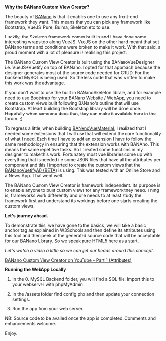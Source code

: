 **Why the BANano Custom View Creator?**

The beauty of [BANano](https://www.b4x.com/android/forum/threads/banano-website-app-pwa-library-with-abstract-designer-support.99740/#content) is that it enables one to use any front-end framework they want. This means that you can pick any framework like Bootstrap, VueJS, Pure, Bulma, Skeleton etc to use.

Luckily, the Skeleton framework comes built in and I have done some interesting wraps too along VueJS. VueJS on the other hand meant that set BANano terms and conditions were broken to make it work. With that said, a proud moment with a lot of pleasure is realising this project.

The BANano Custom View Creator is built using the BANanoVueDesigner i.e. VueJS+Vuetify on top of BANano. I opted for that approach because the designer generates most of the source code needed for CRUD. For the backend MySQL is being used. So the less code that was written to make this work was the advantage.

If you don't want to use the built in BANanoSkeleton library, and for example need to use Bootstrap for your BANano Website / WebApp, you need to create custom views built following BANano's outline that will use Bootstrap. At least building the Bootstrap library will be done once. Hopefully when someone does that, they can make it available here in the forum. ;)

To regress a little, when building [BANAnoVueMaterial](https://github.com/Mashiane/BANanoVuetify), I realized that I needed some extensions that I will use that will extend the core functionality of what I need. Each time I have to add an extension I have to follow the same methodology in ensuring that the extension works with BANAno. This means the same repetitive tasks. So I created some functions in my designer to make this work. Fortunately most vue libraries come up with everything that is needed i.e some JSON files that have all the attributes per component and this I imported to create the custom views that the [BANanoVuetifyAD (BETA)](https://github.com/Mashiane/BANanoVuetifyAD) is using. This was tested with an Online Store and a News App. That went well.

The BANano Custom View Creator is framework independent. Its purpose is to enable anyone to built custom views for any framework they need. Thing is, frameworks work differently and one needs to at least study the framework first and understand its workings before one starts creating the custom views.

**Let's journey ahead.**

To demonstrate this, we have gone to the basics, we will take a basic anchor tag as explained in W3Schools and then define its attributes using this tool and then peek at the generated source code that will be acceptable for our BANano Library. So we speak pure HTML5 here as a start.

*Let's watch a video a little so we can get our heads around this concept.*

[BANano Custom View Creator on YouTube - Part 1 (Attributes)](https://youtu.be/3JZHLlq8bLo)

**Running the WebApp Locally**

1. In the 0. MySQL Backend folder, you will find a SQL file. Import this to your webserver with phpMyAdmin.

2. In the /assets folder find config.php and then update your connection settings.

3. Run the app from your web server.

NB: Source code to be availed once the app is completed. Comments and enhancements welcome.

Enjoy.
